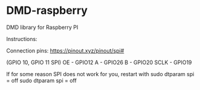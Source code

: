 # DMD-raspberry
DMD library for Raspberry PI

Instructions:

Connection pins: https://pinout.xyz/pinout/spi#

(GPIO 10, GPIO 11 SPI)
OE - GPIO12
A - GPIO26
B - GPIO20
SCLK - GPIO19

If for some reason SPI does not work for you, restart with 
sudo dtparam spi = off
sudo dtparam spi = off
